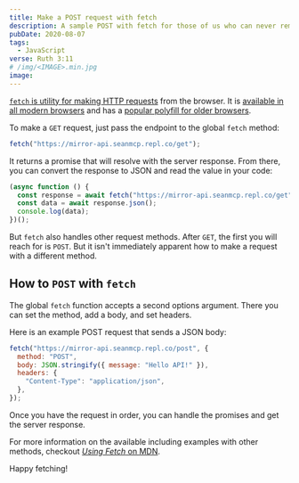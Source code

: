 ```yaml
---
title: Make a POST request with fetch
description: A sample POST with fetch for those of us who can never remember how.
pubDate: 2020-08-07
tags:
  - JavaScript
verse: Ruth 3:11
# /img/<IMAGE>.min.jpg
image:
---
```


[`fetch` is utility for making HTTP requests](https://developer.mozilla.org/en-US/docs/Web/API/Fetch_API) from the browser. It is [available in all modern browsers](https://caniuse.com/#feat=fetch) and has a [popular polyfill for older browsers](https://github.com/github/fetch).

To make a `GET` request, just pass the endpoint to the global `fetch` method:

```js
fetch("https://mirror-api.seanmcp.repl.co/get");
```

It returns a promise that will resolve with the server response. From there, you can convert the response to JSON and read the value in your code:

```js
(async function () {
  const response = await fetch("https://mirror-api.seanmcp.repl.co/get");
  const data = await response.json();
  console.log(data);
})();
```

But `fetch` also handles other request methods. After `GET`, the first you will reach for is `POST`. But it isn't immediately apparent how to make a request with a different method.

## How to `POST` with `fetch`

The global `fetch` function accepts a second options argument. There you can set the method, add a body, and set headers.

Here is an example POST request that sends a JSON body:

```js
fetch("https://mirror-api.seanmcp.repl.co/post", {
  method: "POST",
  body: JSON.stringify({ message: "Hello API!" }),
  headers: {
    "Content-Type": "application/json",
  },
});
```

Once you have the request in order, you can handle the promises and get the server response.

For more information on the available including examples with other methods, checkout [_Using Fetch_ on MDN](https://developer.mozilla.org/en-US/docs/Web/API/Fetch_API/Using_Fetch).

Happy fetching!
